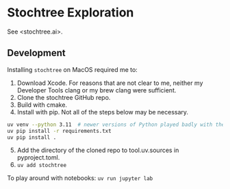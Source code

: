Stochtree Exploration
===

See <stochtree.ai>.

## Development

Installing `stochtree` on MacOS required me to:
 1. Download Xcode. For reasons that are not clear to me, neither my Developer Tools clang or my brew clang were sufficient.
 2. Clone the stochtree GitHub repo.
 3. Build with cmake.
 4. Install with pip. Not all of the steps below may be necessary.
 ```bash
uv venv --python 3.11  # newer versions of Python played badly with the deps frozen in requirements.txt
uv pip install -r requirements.txt
uv pip install .
 ```
 5. Add the directory of the cloned repo to tool.uv.sources in pyproject.toml.
 6. `uv add stochtree`

To play around with notebooks: `uv run jupyter lab`
